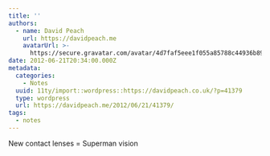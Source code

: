 ```yaml
---
title: ''
authors:
  - name: David Peach
    url: https://davidpeach.me
    avatarUrl: >-
      https://secure.gravatar.com/avatar/4d7faf5eee1f055a85788c44936b8995eaab6dfb004e7854ec747ccb272e91ee?s=96&d=mm&r=g
date: 2012-06-21T20:34:00.000Z
metadata:
  categories:
    - Notes
  uuid: 11ty/import::wordpress::https://davidpeach.co.uk/?p=41379
  type: wordpress
  url: https://davidpeach.me/2012/06/21/41379/
tags:
  - notes
---
```

New contact lenses = Superman vision
